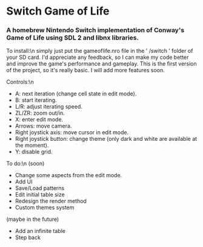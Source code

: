 # Switch Game of Life
### A homebrew Nintendo Switch implementation of Conway's Game of Life using SDL 2 and libnx libraries.

To install:\n simply just put the gameoflife.nro file in the ' /switch ' folder of your SD card.
I'd appreciate any feedback, so I can make my code better and improve the game's performance and gameplay.
This is the first version of the project, so it's really basic. I will add more features soon.

Controls:\n
  - A: next iteration (change cell state in edit mode).
  - B: start iterating.
  - L/R: adjust iterating speed.
  - ZL/ZR: zoom out/in.
  - X: enter edit mode.
  - Arrows: move camera.
  - Right joystick axis: move cursor in edit mode.
  - Right joystick button: change theme (only dark and white are available at the moment).
  - Y: disable grid.
  

To do:\n
(soon)
  - Change some aspects from the edit mode.
  - Add UI
  - Save/Load patterns
  - Edit initial table size
  - Redesign the render method
  - Custom themes system
  
(maybe in the future)
  - Add an infinite table
  - Step back
